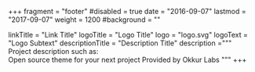 +++
fragment = "footer"
#disabled = true
date = "2016-09-07"
lastmod = "2017-09-07"
weight = 1200
#background = ""

linkTitle = "Link Title"
logoTitle = "Logo Title"
logo = "logo.svg"
logoText = "Logo Subtext"
descriptionTitle = "Description Title"
description ="""
Project description such as:  
Open source theme for your next project
Provided by Okkur Labs
"""
+++


